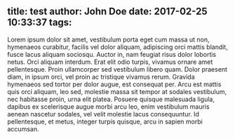 title: test
author: John Doe
date: 2017-02-25 10:33:37
tags:
---
Lorem ipsum dolor sit amet, vestibulum porta eget cum massa ut non, hymenaeos curabitur, facilis vel dolor aliquam, adipiscing orci mattis blandit, fusce lacus aliquam sociosqu. Auctor in, nam feugiat risus dolor lobortis netus. Orci aliquam interdum. Erat elit odio turpis, vivamus ornare amet pellentesque. Proin ullamcorper sed vestibulum libero quam. Dolor praesent diam, in ipsum orci, vel proin ac tristique vivamus rerum. Gravida hymenaeos sed tortor per dolor augue, est consequat per. Arcu est mattis quis orci aliquam, leo sed, molestie massa sit tempor at sodales vestibulum, nec habitasse proin, urna elit platea. Posuere quisque malesuada ligula, dapibus ex scelerisque augue morbi arcu leo, enim vestibulum mauris aenean nascetur sodales, vel velit molestie lacus consequuntur. Id pellentesque, et metus, integer turpis quisque, arcu in sapien morbi accumsan.